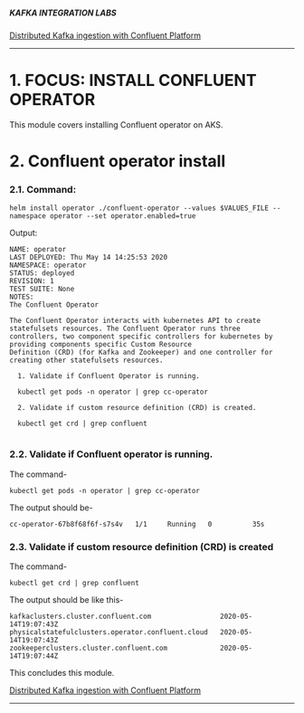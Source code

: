 ##### KAFKA INTEGRATION LABS

[Distributed Kafka ingestion with Confluent Platform](README.md)
<hr>

# 1. FOCUS: INSTALL CONFLUENT OPERATOR
This module covers installing Confluent operator on AKS.

# 2. Confluent operator install

### 2.1. Command:
```
helm install operator ./confluent-operator --values $VALUES_FILE --namespace operator --set operator.enabled=true
```

Output:
```
NAME: operator
LAST DEPLOYED: Thu May 14 14:25:53 2020
NAMESPACE: operator
STATUS: deployed
REVISION: 1
TEST SUITE: None
NOTES:
The Confluent Operator

The Confluent Operator interacts with kubernetes API to create statefulsets resources. The Confluent Operator runs three
controllers, two component specific controllers for kubernetes by providing components specific Custom Resource
Definition (CRD) (for Kafka and Zookeeper) and one controller for creating other statefulsets resources.

  1. Validate if Confluent Operator is running.

  kubectl get pods -n operator | grep cc-operator

  2. Validate if custom resource definition (CRD) is created.

  kubectl get crd | grep confluent


```

### 2.2. Validate if Confluent operator is running.
The command-
```
kubectl get pods -n operator | grep cc-operator
```

The output should be-
```
cc-operator-67b8f68f6f-s7s4v   1/1     Running   0          35s
```

### 2.3. Validate if custom resource definition (CRD) is created
The command-
```
kubectl get crd | grep confluent
```
The output should be like this-
```
kafkaclusters.cluster.confluent.com                 2020-05-14T19:07:43Z
physicalstatefulclusters.operator.confluent.cloud   2020-05-14T19:07:43Z
zookeeperclusters.cluster.confluent.com             2020-05-14T19:07:44Z
```

This concludes this module.


[Distributed Kafka ingestion with Confluent Platform](README.md)
<hr>
